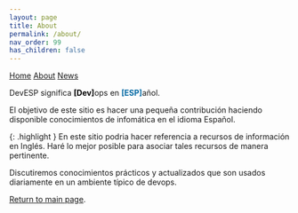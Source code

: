 ```yaml
---
layout: page
title: About
permalink: /about/
nav_order: 99
has_children: false
---
```


[comment]: # (Adds topnav bar above the main image)
<div class="topnav">
 <a class="active" href="../index">Home</a>
 <a href="../about">About</a>
 <a href="../news">News</a>  
</div> 

DevESP significa 
<b><font color="black">[Dev]</font></b>ops en 
<b><font color="#0369a3">[ESP]</font></b>añol.

El objetivo de este sitio es hacer una pequeña contribución haciendo disponible conocimientos de infomática en el idioma Español.

{: .highlight }
En este sitio podria hacer referencia a recursos de información en Inglés. Haré lo mejor posible para asociar tales recursos de manera pertinente.

Discutiremos conocimientos prácticos y actualizados que son usados diariamente en un ambiente típico de devops.

[Return to main page]({{site.baseurl}}/).